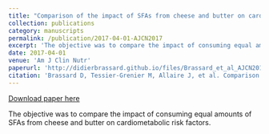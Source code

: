 ```yaml
---
title: "Comparison of the impact of SFAs from cheese and butter on cardiometabolic risk factors: a randomized controlled trial."
collection: publications
category: manuscripts
permalink: /publication/2017-04-01-AJCN2017
excerpt: 'The objective was to compare the impact of consuming equal amounts of SFAs from cheese and butter on cardiometabolic risk factors.'
date: 2017-04-01
venue: 'Am J Clin Nutr'
paperurl: 'http://didierbrassard.github.io/files/Brassard_et_al_AJCN2017.pdf'
citation: 'Brassard D, Tessier-Grenier M, Allaire J, et al. Comparison of the impact of SFAs from cheese and butter on cardiometabolic risk factors: a randomized controlled trial. Am J Clin Nutr 2017. doi:10.3945/ajcn.116.150300'
---
```


<a href='http://didierbrassard.github.io/files/Brassard_et_al_AJCN2017.pdf'>Download paper here</a>

The objective was to compare the impact of consuming equal amounts of SFAs from cheese and butter on cardiometabolic risk factors.

